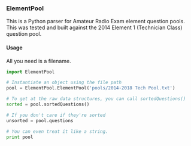 ### ElementPool

This is a Python parser for Amateur Radio Exam element question pools. This was
tested and built against the 2014 Element 1 (Technician Class) question pool.

#### Usage

All you need is a filename.

```python
import ElementPool

# Instantiate an object using the file path
pool = ElementPool.ElementPool('pools/2014-2018 Tech Pool.txt')

# To get at the raw data structures, you can call sortedQuestions()
sorted = pool.sortedQuestions()

# If you don't care if they're sorted
unsorted = pool.questions

# You can even treat it like a string.
print pool
```
